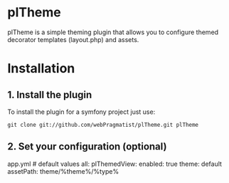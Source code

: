 plTheme
=======
plTheme is a simple theming plugin that allows you to configure themed decorator templates (layout.php) and assets.

Installation
============

## 1. Install the plugin

To install the plugin for a symfony project just use:

    git clone git://github.com/webPragmatist/plTheme.git plTheme

## 2. Set your configuration (optional)

app.yml 
    # default values
    all:
        plThemedView:
            enabled: true
            theme: default
            assetPath: theme/%theme%/%type%